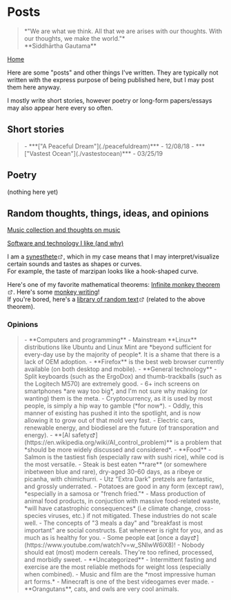 <head>
	<title>Posts</title>
	<meta http-equiv="Content-Type" content="text/html; charset=UTF-8"/>
	<meta name="viewport" content="width=device-width, initial-scale=1"/>
	<link href="https://fonts.googleapis.com/css?family=IBM+Plex+Mono|Open+Sans" rel="stylesheet"/>
	<link href="../stylesheet.css" rel="stylesheet"/>
	<link rel="shortcut icon" type="image/png" href="/images/favicon.png"/>
	<svg style="display:none">
	<defs> <g id="external-link" stroke-width="1.5" stroke="#000" fill="none" stroke-linecap="round" stroke-linejoin="round"> <polyline points="17 13.5 17 19.5 5 19.5 5 7.5 11 7.5"></polyline> <path d="M14,4.5 L20,4.5 L20,10.5 M20,4.5 L11,13.5"></path> </g> </defs>
	</svg>
</head>

# Posts

<blockquote class="quote">
    *"We are what we think. All that we are arises with our thoughts. With our thoughts, we make the world."* <br> **Siddhārtha Gautama**
</blockquote>

[Home](../)

Here are some "posts" and other things I've written. They are typically not written with the express
purpose of being published here, but I may post them here anyway.

I mostly write short stories, however poetry or long-form papers/essays may also appear here every so often.

## Short stories

<blockquote>
 - ***["A Peaceful Dream"](./peacefuldream)*** - 12/08/18
 - ***["Vastest Ocean"](./vastestocean)*** - 03/25/19
</blockquote>

## Poetry

(nothing here yet)

## Random thoughts, things, ideas, and opinions

[Music collection and thoughts on music](./music)

[Software and technology I like (and why)](./tech)

I am a [synesthete<svg width="14px" height="14px" viewBox="0 -5 25 25"><use href="#external-link"></use></svg>](https://en.wikipedia.org/wiki/Synesthesia), which in my case means that I may interpret/visualize certain sounds and tastes as shapes or curves.\
For example, the taste of marzipan looks like a hook-shaped curve.

Here's one of my favorite mathematical theorems: [Infinite monkey theorem<svg width="14px" height="14px" viewBox="0 -5 25 25"><use href="#external-link"></use></svg>](https://en.wikipedia.org/wiki/Infinite_monkey_theorem). Here's some [monkey writing](../docs/NOTES_EN.pdf)!\
If you're bored, here's a [library of random text<svg width="14px" height="14px" viewBox="0 -5 25 25"><use href="#external-link"></use></svg>](https://libraryofbabel.info/) (related to the above theorem).

### Opinions
<blockquote>
- **Computers and programming**
	- Mainstream **Linux** distributions like Ubuntu and Linux Mint are *beyond sufficient for every-day use by the majority of people*. It is a shame that there is a lack of OEM adoption.
	- **Firefox** is the best web browser currently available (on both desktop and mobile).
- **General technology**
	- Split keyboards (such as the ErgoDox) and thumb-trackballs (such as the Logitech M570) are extremely good.
	- 6+ inch screens on smartphones *are way too big*, and I'm not sure why making (or wanting) them is the meta.
	- Cryptocurrency, as it is used by most people, is simply a hip way to gamble (*for now*).
		- Oddly, this manner of existing has pushed it into the spotlight, and is now allowing it to grow out of that mold very fast.
	- Electric cars, renewable energy, and biodiesel are the future (of transporation and energy).
	- **[AI safety<svg width="14px" height="14px" viewBox="0 -5 25 25"><use href="#external-link"></use></svg>](https://en.wikipedia.org/wiki/AI_control_problem)** is a problem that *should be more widely discussed and considered*.
- **Food**
    - Salmon is the tastiest fish (especially raw with sushi rice), while cod is the most versatile.
	- Steak is best eaten **rare** (or somewhere inbetween blue and rare), dry-aged 30-60 days, as a ribeye or picanha, with chimichurri.
    - Utz "Extra Dark" pretzels are fantastic, and grossly underrated.
	- Potatoes are good in any form (except raw), *especially in a samosa or "french fried."*
	- Mass production of animal food products, in conjuction with massive food-related waste, *will have catastrophic consequences* (i.e climate change, cross-species viruses, etc.) if not mitigated. These industries do not scale well.
	- The concepts of "3 meals a day" and "breakfast is most important" are social constructs. Eat whenever is right for you, and as much as is healthy for you.
		- Some people eat [once a day<svg width="14px" height="14px" viewBox="0 -5 25 25"><use href="#external-link"></use></svg>](https://www.youtube.com/watch?v=w_SNIwW6iX8)!
	- Nobody should eat (most) modern cereals. They're too refined, processed, and morbidly sweet.
- **Uncategorized**
    - Intermittent fasting and exercise are the most reliable methods for weight loss (especially when combined).
	- Music and film are the *most impressive human art forms.*
	- Minecraft is one of the best videogames ever made.
	- **Orangutans**, cats, and owls are very cool animals.
</blockquote>
